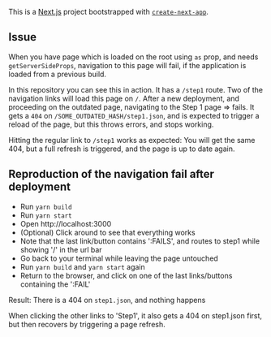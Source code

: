 This is a [Next.js](https://nextjs.org/) project bootstrapped with [`create-next-app`](https://github.com/vercel/next.js/tree/canary/packages/create-next-app).

## Issue

When you have page which is loaded on the root using `as` prop, and needs `getServerSideProps`, navigation to this page will fail, if the application is loaded from a previous build.

In this repository you can see this in action. It has a `/step1` route.
Two of the navigation links will load this page on `/`.
After a new deployment, and proceeding on the outdated page, navigating to the Step 1 page => fails.
It gets a `404` on `/SOME_OUTDATED_HASH/step1.json`, and is expected to trigger a reload of the page, but this throws errors, and stops working.

Hitting the regular link to `/step1` works as expected:
You will get the same 404, but a full refresh is triggered, and the page is up to date again.

## Reproduction of the navigation fail after deployment

* Run `yarn build`
* Run `yarn start`
* Open http://localhost:3000
* (Optional) Click around to see that everything works
* Note that the last link/button contains ':FAILS', and routes to step1 while showing '/' in the url bar
* Go back to your terminal while leaving the page untouched
* Run `yarn build` and `yarn start` again
* Return to the browser, and click on one of the last links/buttons containing the ':FAIL'

Result:
There is a 404 on `step1.json`, and nothing happens

When clicking the other links to 'Step1', it also gets a 404 on step1.json first, but then recovers by triggering a page refresh.